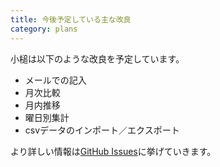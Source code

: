 ```yaml
---
title: 今後予定している主な改良
category: plans
---
```


小槌は以下のような改良を予定しています。

* メールでの記入
* 月次比較
* 月内推移
* 曜日別集計
* csvデータのインポート／エクスポート

より詳しい情報は[GitHub Issues](https://github.com/everyleaf/kozuchi/issues)に挙げていきます。
